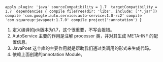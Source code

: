 `apply plugin: 'java'
 sourceCompatibility = 1.7 
 targetCompatibility = 1.7 
 dependencies {
     compile fileTree(dir: 'libs', include: ['*.jar'])
     compile 'com.google.auto.service:auto-service:1.0-rc2'
     compile 'com.squareup:javapoet:1.7.0'
     compile project(':annotation')
 }`
1. 定义编译的jdk版本为1.7，这个很重要，不写会报错。
2. AutoService 主要的作用是注解 processor 类，并对其生成 META-INF 的配置信息。
3. JavaPoet 这个库的主要作用就是帮助我们通过类调用的形式来生成代码。
4. 依赖上面创建的annotation Module。 